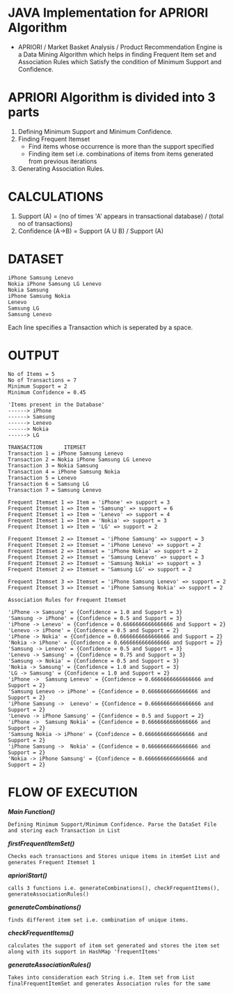 JAVA Implementation for APRIORI Algorithm
===

* APRIORI / Market Basket Analysis / Product Recommendation Engine is a Data Mining Algorithm which helps in finding Frequent Item set and Association Rules which Satisfy the condition of Minimum Support and Confidence.

APRIORI Algorithm is divided into 3 parts
===
1. Defining Minimum Support and Minimum Confidence.
2. Finding Frequent Itemset
   * Find items whose occurrence is more than the support specified
   * Finding item set i.e. combinations of items from items generated from previous iterations
3. Generating Association Rules.

CALCULATIONS
===
1. Support (A) = (no of times 'A' appears in transactional database) / (total no of transactions)
2. Confidence (A->B) = Support (A U B) / Support (A)

DATASET
===
```
iPhone Samsung Lenevo
Nokia iPhone Samsung LG Lenevo
Nokia Samsung
iPhone Samsung Nokia
Lenevo
Samsung LG
Samsung Lenevo
```
Each line specifies a Transaction which is seperated by a space.

OUTPUT
===
```
No of Items = 5
No of Transactions = 7
Minimum Support = 2
Minimum Confidence = 0.45

'Items present in the Database'
------> iPhone
------> Samsung
------> Lenevo
------> Nokia
------> LG

TRANSACTION       ITEMSET
Transaction 1 = iPhone Samsung Lenevo
Transaction 2 = Nokia iPhone Samsung LG Lenevo
Transaction 3 = Nokia Samsung
Transaction 4 = iPhone Samsung Nokia
Transaction 5 = Lenevo
Transaction 6 = Samsung LG
Transaction 7 = Samsung Lenevo
```
```
Frequent Itemset 1 => Item = 'iPhone' => support = 3
Frequent Itemset 1 => Item = 'Samsung' => support = 6
Frequent Itemset 1 => Item = 'Lenevo' => support = 4
Frequent Itemset 1 => Item = 'Nokia' => support = 3
Frequent Itemset 1 => Item = 'LG' => support = 2
```
```
Frequent Itemset 2 => Itemset = 'iPhone Samsung' => support = 3
Frequent Itemset 2 => Itemset = 'iPhone Lenevo' => support = 2
Frequent Itemset 2 => Itemset = 'iPhone Nokia' => support = 2
Frequent Itemset 2 => Itemset = 'Samsung Lenevo' => support = 3
Frequent Itemset 2 => Itemset = 'Samsung Nokia' => support = 3
Frequent Itemset 2 => Itemset = 'Samsung LG' => support = 2
```
```
Frequent Itemset 3 => Itemset = 'iPhone Samsung Lenevo' => support = 2
Frequent Itemset 3 => Itemset = 'iPhone Samsung Nokia' => support = 2
```
```
Association Rules for Frequent Itemset

'iPhone -> Samsung' = {Confidence = 1.0 and Support = 3}
'Samsung -> iPhone' = {Confidence = 0.5 and Support = 3}
'iPhone -> Lenevo' = {Confidence = 0.6666666666666666 and Support = 2}
'Lenevo -> iPhone' = {Confidence = 0.5 and Support = 2}
'iPhone -> Nokia' = {Confidence = 0.6666666666666666 and Support = 2}
'Nokia -> iPhone' = {Confidence = 0.6666666666666666 and Support = 2}
'Samsung -> Lenevo' = {Confidence = 0.5 and Support = 3}
'Lenevo -> Samsung' = {Confidence = 0.75 and Support = 3}
'Samsung -> Nokia' = {Confidence = 0.5 and Support = 3}
'Nokia -> Samsung' = {Confidence = 1.0 and Support = 3}
'LG -> Samsung' = {Confidence = 1.0 and Support = 2}
'iPhone ->  Samsung Lenevo' = {Confidence = 0.6666666666666666 and Support = 2}
'Samsung Lenevo -> iPhone' = {Confidence = 0.6666666666666666 and Support = 2}
'iPhone Samsung ->  Lenevo' = {Confidence = 0.6666666666666666 and Support = 2}
'Lenevo -> iPhone Samsung' = {Confidence = 0.5 and Support = 2}
'iPhone ->  Samsung Nokia' = {Confidence = 0.6666666666666666 and Support = 2}
'Samsung Nokia -> iPhone' = {Confidence = 0.6666666666666666 and Support = 2}
'iPhone Samsung ->  Nokia' = {Confidence = 0.6666666666666666 and Support = 2}
'Nokia -> iPhone Samsung' = {Confidence = 0.6666666666666666 and Support = 2}
```
FLOW OF EXECUTION
===
***Main Function()***
```
Defining Minimum Support/Minimum Confidence. Parse the DataSet File and storing each Transaction in List
```
***firstFrequentItemSet()***
```
Checks each transactions and Stores unique items in itemSet List and generates Frequent Itemset 1
```
***aprioriStart()***
```
calls 3 functions i.e. generateCombinations(), checkFrequentItems(), generateAssociationRules()
```
***generateCombinations()***
```
finds different item set i.e. combination of unique items.
```
***checkFrequentItems()***
```
calculates the support of item set generated and stores the item set along with its support in HashMap 'frequentItems'
```
***generateAssociationRules()***
```
Takes into consideration each String i.e. Item set from List finalFrequentItemSet and generates Association rules for the same
```
